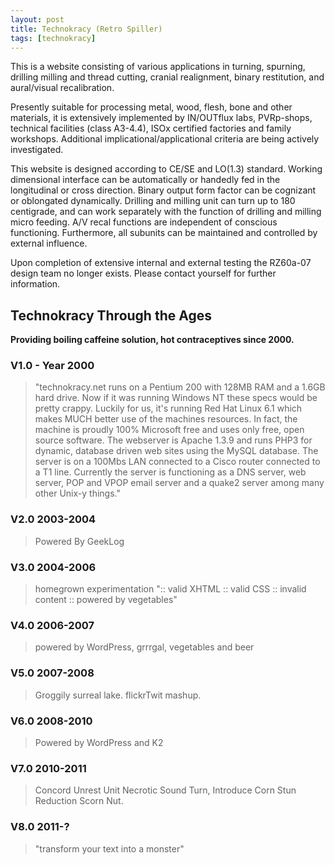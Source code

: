 ```yaml
---
layout: post
title: Technokracy (Retro Spiller) 
tags: [technokracy] 
---
```


This is a website consisting of various applications in turning, spurning,
drilling milling and thread cutting, cranial realignment, binary restitution,
and aural/visual recalibration.

Presently suitable for processing metal, wood, flesh, bone and other materials,
it is extensively implemented by IN/OUTflux labs, PVRp-shops, technical
facilities (class A3-4.4), ISOx certified factories and family workshops.
Additional implicational/applicational criteria are being actively
investigated.

This website is designed according to CE/SE and LO(1.3) standard. Working
dimensional interface can be automatically or handedly fed in the longitudinal
or cross direction. Binary output form factor can be cognizant or oblongated
dynamically. Drilling and milling unit can turn up to 180 centigrade, and can
work separately with the function of drilling and milling micro feeding. A/V
recal functions are independent of conscious functioning. Furthermore, all
subunits can be maintained and controlled by external influence.

Upon completion of extensive internal and external testing the RZ60a-07 
design team no longer exists. Please contact yourself for further
information.

## Technokracy Through the Ages

**Providing boiling caffeine solution, hot contraceptives since 2000.**

### V1.0 - Year 2000

> "technokracy.net runs on a Pentium 200 with 128MB RAM and a 1.6GB hard drive.
> Now if it was running Windows NT these specs would be pretty crappy. Luckily
> for us, it's running Red Hat Linux 6.1 which makes MUCH better use of the
> machines resources. In fact, the machine is proudly 100% Microsoft free and
> uses only free, open source software. The webserver is Apache 1.3.9 and runs
> PHP3 for dynamic, database driven web sites using the MySQL database. The
> server is on a 100Mbs LAN connected to a Cisco router connected to a T1 line.
> Currently the server is functioning as a DNS server, web server, POP and VPOP
> email server and a quake2 server among many other Unix-y things."

### V2.0 2003-2004

> Powered By GeekLog

### V3.0 2004-2006

> homegrown experimentation ":: valid XHTML :: valid CSS :: invalid content ::
> powered by vegetables"

### V4.0 2006-2007

> powered by WordPress, grrrgal, vegetables and beer 

### V5.0 2007-2008

> Groggily surreal lake. flickrTwit mashup.

### V6.0 2008-2010

> Powered by WordPress and K2

### V7.0 2010-2011

> Concord Unrest Unit Necrotic Sound Turn, Introduce Corn Stun Reduction Scorn
> Nut.

### V8.0 2011-?

> "transform your text into a monster"
